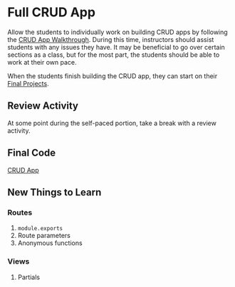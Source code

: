 # Full CRUD App
Allow the students to individually work on building CRUD apps by following the [CRUD App Walkthrough](CrudAppWalkthrough.md). During this time, instructors should assist students with any issues they have. It may be beneficial to go over certain sections as a class, but for the most part, the students should be able to work at their own pace.

When the students finish building the CRUD app, they can start on their [Final Projects](../FinalProject/).

## Review Activity
At some point during the self-paced portion, take a break with a review activity.

## Final Code
[CRUD App](https://replit.com/@JosephMaxwell/CrudAppReplDB#app.js)

## New Things to Learn
### Routes
1. `module.exports`
1. Route parameters
1. Anonymous functions

### Views
1. Partials